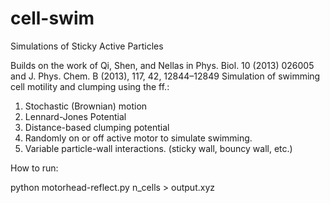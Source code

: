 # cell-swim
Simulations of Sticky Active Particles

Builds on the work of Qi, Shen, and Nellas in Phys. Biol. 10 (2013) 026005 and J. Phys. Chem. B (2013), 117, 42, 12844–12849
Simulation of swimming cell motility and clumping using the ff.:
1. Stochastic (Brownian) motion
2. Lennard-Jones Potential
3. Distance-based clumping potential
4. Randomly on or off active motor to simulate swimming.
5. Variable particle-wall interactions. (sticky wall, bouncy wall, etc.)


How to run:

python motorhead-reflect.py n_cells > output.xyz
